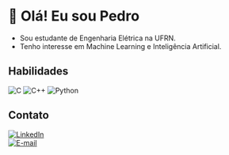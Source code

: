 # 👋 Olá! Eu sou Pedro  

- Sou estudante de Engenharia Elétrica na UFRN.
- Tenho interesse em Machine Learning e Inteligência Artificial.  

## Habilidades  
![C](https://img.shields.io/badge/C-00599C?style=for-the-badge&logo=c&logoColor=white)
![C++](https://img.shields.io/badge/C++-00599C?style=for-the-badge&logo=c%2B%2B&logoColor=white)
![Python](https://img.shields.io/badge/Python-3776AB?style=for-the-badge&logo=python&logoColor=white)

## Contato  
[![LinkedIn](https://img.shields.io/badge/LinkedIn-Perfil-blue?style=for-the-badge&logo=linkedin)](https://www.linkedin.com/in/pedro-felipe-674921306)  
[![E-mail](https://img.shields.io/badge/Email-Contato-red?style=for-the-badge&logo=gmail)](mailto:pedro.felp2203@gmail.com)  
